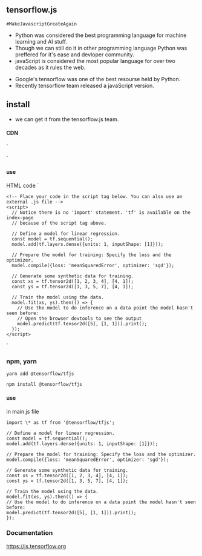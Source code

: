 ## tensorflow.js

`#MakeJavascriptGreateAgain`

* Python was considered the best programming language for machine learning and AI stuff.
* Though we can still do it in other programming language Python was preffered for it's ease and devloper community.
* javaScript is considered the most popular language for over two decades as it rules the web.

- Google's tensorflow was one of the best resourse held by Python.
- Recently tensorflow team released a javaScript version.

## install

* we can get it from the tensorflow.js team.

#### CDN

`<!-- Load TensorFlow.js -->
<script src="https://cdn.jsdelivr.net/npm/@tensorflow/tfjs@0.10.0"> </script>`

#### use

HTML code
`
<html>
  <head>
    <!-- Load TensorFlow.js -->
    <script src="https://cdn.jsdelivr.net/npm/@tensorflow/tfjs@0.10.0"> </script>

    <!-- Place your code in the script tag below. You can also use an external .js file -->
    <script>
      // Notice there is no 'import' statement. 'tf' is available on the index-page
      // because of the script tag above.

      // Define a model for linear regression.
      const model = tf.sequential();
      model.add(tf.layers.dense({units: 1, inputShape: [1]}));

      // Prepare the model for training: Specify the loss and the optimizer.
      model.compile({loss: 'meanSquaredError', optimizer: 'sgd'});

      // Generate some synthetic data for training.
      const xs = tf.tensor2d([1, 2, 3, 4], [4, 1]);
      const ys = tf.tensor2d([1, 3, 5, 7], [4, 1]);

      // Train the model using the data.
      model.fit(xs, ys).then(() => {
        // Use the model to do inference on a data point the model hasn't seen before:
        // Open the browser devtools to see the output
        model.predict(tf.tensor2d([5], [1, 1])).print();
      });
    </script>

  </head>

  <body>
  </body>
</html>
`

### npm, yarn

`yarn add @tensorflow/tfjs`

`npm install @tensorflow/tfjs`

#### use

in main.js file
```{js}
import \* as tf from '@tensorflow/tfjs';

// Define a model for linear regression.
const model = tf.sequential();
model.add(tf.layers.dense({units: 1, inputShape: [1]}));

// Prepare the model for training: Specify the loss and the optimizer.
model.compile({loss: 'meanSquaredError', optimizer: 'sgd'});

// Generate some synthetic data for training.
const xs = tf.tensor2d([1, 2, 3, 4], [4, 1]);
const ys = tf.tensor2d([1, 3, 5, 7], [4, 1]);

// Train the model using the data.
model.fit(xs, ys).then(() => {
// Use the model to do inference on a data point the model hasn't seen before:
model.predict(tf.tensor2d([5], [1, 1])).print();
});
```
### Documentation 
https://js.tensorflow.org
